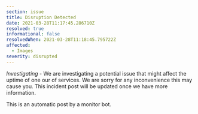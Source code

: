 ```yaml
---
section: issue
title: Disruption Detected
date: 2021-03-28T11:17:45.286710Z
resolved: true
informational: false
resolvedWhen: 2021-03-28T11:18:45.795722Z
affected:
  - Images
severity: disrupted
---
```

*Investigating* - We are investigating a potential issue that might affect the uptime of one our of services. We are sorry for any inconvenience this may cause you. This incident post will be updated once we have more information.

This is an automatic post by a monitor bot.
        
